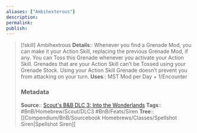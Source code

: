 ```yaml
---
aliases: ["Ambihexterous"]
description: 
permalink: 
publish: 
---
```


> [!skill] Ambihextrous
> **Details**:: Whenever you find a Grenade Mod, you can make it your Action Skill, replacing the previous Grenade Mod, if any. You can Toss this Grenade whenever you activate your Action Skill. Grenades that are your Action Skill can’t be Tossed using your Grenade Stock. Using your Action Skill Grenade doesn’t prevent you from attacking on your turn.
> **Uses**::  MST Mod per Day + 1/Encounter
> ### Metadata
> **Source**:: [Scout's B&B DLC 3: Into the Wonderlands](https://docs.google.com/document/d/1MLOgrWwcLNTnP9PuXrKiLImy7SUh4hXO8arVUAlmdp0/edit)
> **Tags**:: #BnB/Homebrew/Scout/DLC3 #BnB/Feats/Siren
> **Tree**:: [[Compendium/BnB/Sourcebook Homebrews/Classes/Spellshot Siren|Spellshot Siren]]


